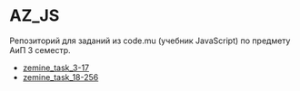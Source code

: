 # AZ_JS
Репозиторий для заданий из code.mu (учебник JavaScript) по предмету АиП 3 семестр.

- [zemine_task_3-17](./az_3-17/)
- [zemine_task_18-256](./az_18-256/)